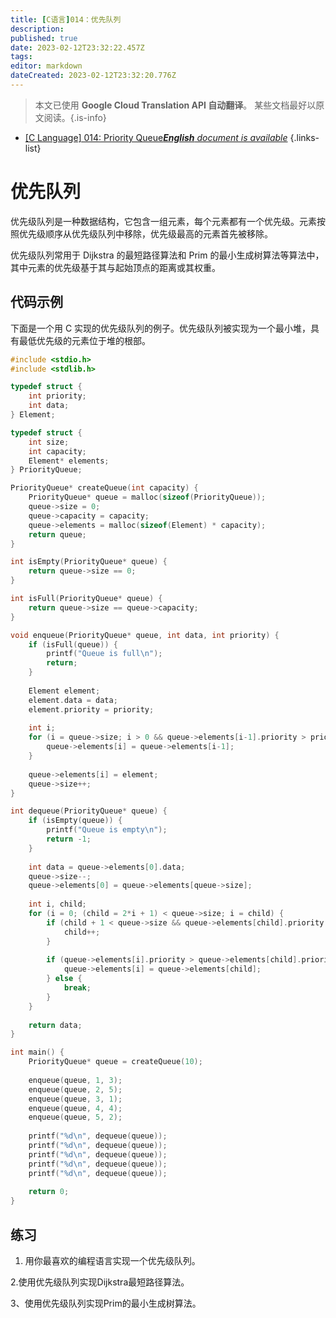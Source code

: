 ```yaml
---
title: [C语言]014：优先队列
description: 
published: true
date: 2023-02-12T23:32:22.457Z
tags: 
editor: markdown
dateCreated: 2023-02-12T23:32:20.776Z
---
```


> 本文已使用 **Google Cloud Translation API 自动翻译**。
某些文档最好以原文阅读。{.is-info}



- [[C Language] 014: Priority Queue***English** document is available*](/en/Knowledge-base/Algorithm/c-language-014-priority-queue)
{.links-list}


# 优先队列

优先级队列是一种数据结构，它包含一组元素，每个元素都有一个优先级。元素按照优先级顺序从优先级队列中移除，优先级最高的元素首先被移除。

优先级队列常用于 Dijkstra 的最短路径算法和 Prim 的最小生成树算法等算法中，其中元素的优先级基于其与起始顶点的距离或其权重。

## 代码示例

下面是一个用 C 实现的优先级队列的例子。优先级队列被实现为一个最小堆，具有最低优先级的元素位于堆的根部。


```c
#include <stdio.h>
#include <stdlib.h>

typedef struct {
    int priority;
    int data;
} Element;

typedef struct {
    int size;
    int capacity;
    Element* elements;
} PriorityQueue;

PriorityQueue* createQueue(int capacity) {
    PriorityQueue* queue = malloc(sizeof(PriorityQueue));
    queue->size = 0;
    queue->capacity = capacity;
    queue->elements = malloc(sizeof(Element) * capacity);
    return queue;
}

int isEmpty(PriorityQueue* queue) {
    return queue->size == 0;
}

int isFull(PriorityQueue* queue) {
    return queue->size == queue->capacity;
}

void enqueue(PriorityQueue* queue, int data, int priority) {
    if (isFull(queue)) {
        printf("Queue is full\n");
        return;
    }
    
    Element element;
    element.data = data;
    element.priority = priority;
    
    int i;
    for (i = queue->size; i > 0 && queue->elements[i-1].priority > priority; i--) {
        queue->elements[i] = queue->elements[i-1];
    }
    
    queue->elements[i] = element;
    queue->size++;
}

int dequeue(PriorityQueue* queue) {
    if (isEmpty(queue)) {
        printf("Queue is empty\n");
        return -1;
    }
    
    int data = queue->elements[0].data;
    queue->size--;
    queue->elements[0] = queue->elements[queue->size];
    
    int i, child;
    for (i = 0; (child = 2*i + 1) < queue->size; i = child) {
        if (child + 1 < queue->size && queue->elements[child].priority > queue->elements[child+1].priority) {
            child++;
        }
        
        if (queue->elements[i].priority > queue->elements[child].priority) {
            queue->elements[i] = queue->elements[child];
        } else {
            break;
        }
    }
    
    return data;
}

int main() {
    PriorityQueue* queue = createQueue(10);
    
    enqueue(queue, 1, 3);
    enqueue(queue, 2, 5);
    enqueue(queue, 3, 1);
    enqueue(queue, 4, 4);
    enqueue(queue, 5, 2);
    
    printf("%d\n", dequeue(queue));
    printf("%d\n", dequeue(queue));
    printf("%d\n", dequeue(queue));
    printf("%d\n", dequeue(queue));
    printf("%d\n", dequeue(queue));
    
    return 0;
}
```

## 练习

1. 用你最喜欢的编程语言实现一个优先级队列。

2.使用优先级队列实现Dijkstra最短路径算法。

3、使用优先级队列实现Prim的最小生成树算法。